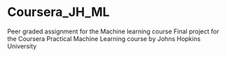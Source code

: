 # Coursera_JH_ML
Peer graded assignment for the Machine learning course
Final project for the Coursera Practical Machine Learning course by Johns Hopkins University
